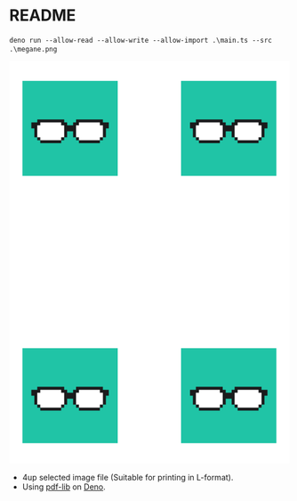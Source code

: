 # README

```
deno run --allow-read --allow-write --allow-import .\main.ts --src .\megane.png
```

![img](./4up.png)


- 4up selected image file (Suitable for printing in L-format).
- Using [pdf-lib](https://github.com/Hopding/pdf-lib) on [Deno](https://deno.com/).

